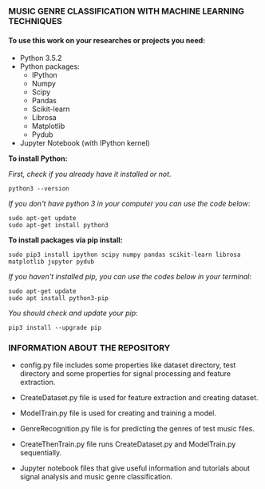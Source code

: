 ### MUSIC GENRE CLASSIFICATION WITH MACHINE LEARNING TECHNIQUES	

#### To use this work on your researches or projects you need:
* Python 3.5.2
* Python packages:
	* IPython
	* Numpy
	* Scipy
	* Pandas
	* Scikit-learn
	* Librosa
	* Matplotlib
	* Pydub
* Jupyter Notebook (with IPython kernel)
	
**To install Python:**

_First, check if you already have it installed or not_.
~~~~
python3 --version
~~~~
_If you don't have python 3 in your computer you can use the code below_:
~~~~
sudo apt-get update
sudo apt-get install python3
~~~~

**To install packages via pip install:**
~~~~
sudo pip3 install ipython scipy numpy pandas scikit-learn librosa matplotlib jupyter pydub
~~~~
_If you haven't installed pip, you can use the codes below in your terminal_:
~~~~
sudo apt-get update
sudo apt install python3-pip
~~~~
_You should check and update your pip_:
~~~~
pip3 install --upgrade pip
~~~~

### INFORMATION ABOUT THE REPOSITORY 
* config.py file includes some properties like dataset directory, test directory and some properties for signal processing and feature extraction.
* CreateDataset.py file is used for feature extraction and creating dataset.
* ModelTrain.py file is used for creating and training a model.
* GenreRecognition.py file is for predicting the genres of test music files.
* CreateThenTrain.py file runs CreateDataset.py and ModelTrain.py sequentially. 

* Jupyter notebook files that give useful information and tutorials about signal analysis and music genre classification.


